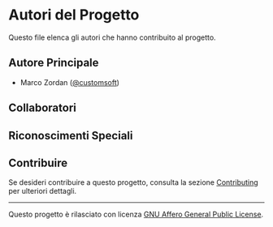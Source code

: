 # Autori del Progetto

Questo file elenca gli autori che hanno contribuito al progetto.

## Autore Principale

- Marco Zordan ([@customsoft](https://github.com/customsoft))

## Collaboratori


## Riconoscimenti Speciali

## Contribuire

Se desideri contribuire a questo progetto, consulta la sezione [Contributing](CONTRIBUTING.md) per ulteriori dettagli.

---

Questo progetto è rilasciato con licenza [GNU Affero General Public License](LICENSE.md).
